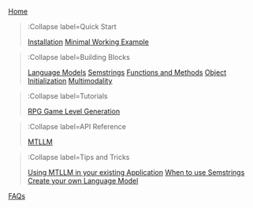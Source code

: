 [Home](/)

> :Collapse label=Quick Start
>
> [Installation](/docs/quickstart/installation)
> [Minimal Working Example](/docs/quickstart/minimal-working-example)

> :Collapse label=Building Blocks
>
> [Language Models](/docs/building-blocks/language_models)
> [Semstrings](/docs/building-blocks/semstrings)
> [Functions and Methods](/docs/building-blocks/functions_methods)
> [Object Initialization](/docs/building-blocks/object_init)
> [Multimodality](/docs/building-blocks/multimodality)

> :Collapse label=Tutorials
>
> [RPG Game Level Generation](/docs/tutorials/rpg_game)

> :Collapse label=API Reference
>
> [MTLLM](/docs/api/mtllm)


> :Collapse label=Tips and Tricks
>
> [Using MTLLM in your existing Application](/docs/tips-n-tricks/existing_application)
> [When to use Semstrings](/docs/tips-n-tricks/when_to_use_semstrings)
> [Create your own Language Model](/docs/tips-n-tricks/create_own_lm)

[FAQs](/docs/faqs)